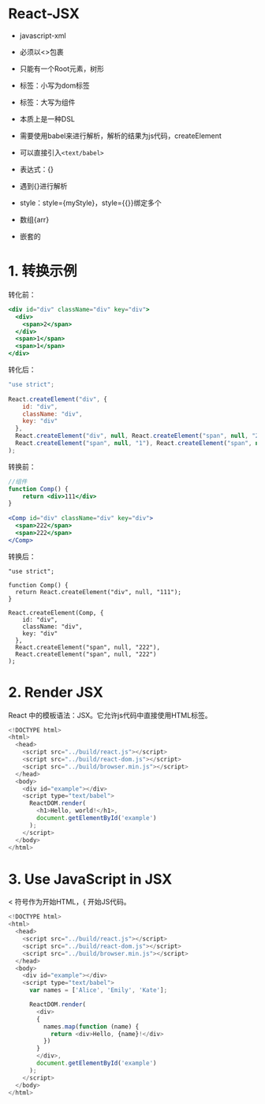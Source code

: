 # React-JSX

* javascript-xml
 * 必须以<>包裹
 * 只能有一个Root元素，树形
 * 标签：小写为dom标签
 * 标签：大写为组件
 * 本质上是一种DSL
 * 需要使用babel来进行解析，解析的结果为js代码，createElement
 * 可以直接引入`<text/babel>`

* 表达式：{}
 * 遇到{}进行解析
 * style：style={myStyle}，style={{}}绑定多个
 * 数组{arr}
 * 嵌套的
 
# 1. 转换示例

转化前：
```jsx
<div id="div" className="div" key="div">
  <div>
    <span>2</span>
  </div>
  <span>1</span>
  <span>1</span>
</div>
```

转化后：
```js
"use strict";
 
React.createElement("div", {
    id: "div",
    className: "div",
    key: "div"
  }, 
  React.createElement("div", null, React.createElement("span", null, "2")), 
  React.createElement("span", null, "1"), React.createElement("span", null, "1")
);
```

转换前：
```jsx
//组件
function Comp() {
	return <div>111</div>
}
 
<Comp id="div" className="div" key="div">
  <span>222</span>
  <span>222</span>
</Comp>
```

转换后：
```
"use strict";
 
function Comp() {
  return React.createElement("div", null, "111");
}
 
React.createElement(Comp, {
    id: "div",
    className: "div",
    key: "div"
  }, 
  React.createElement("span", null, "222"), 
  React.createElement("span", null, "222")
);
```

# 2. Render JSX

React 中的模板语法：JSX。它允许js代码中直接使用HTML标签。

```javascript
<!DOCTYPE html>
<html>
  <head>
    <script src="../build/react.js"></script>
    <script src="../build/react-dom.js"></script>
    <script src="../build/browser.min.js"></script>
  </head>
  <body>
    <div id="example"></div>
    <script type="text/babel">
      ReactDOM.render(
        <h1>Hello, world!</h1>,
        document.getElementById('example')
      );
    </script>
  </body>
</html>
```

# 3. Use JavaScript in JSX

&lt; 符号作为开始HTML，{ 开始JS代码。

```javascript
<!DOCTYPE html>
<html>
  <head>
    <script src="../build/react.js"></script>
    <script src="../build/react-dom.js"></script>
    <script src="../build/browser.min.js"></script>
  </head>
  <body>
    <div id="example"></div>
    <script type="text/babel">
      var names = ['Alice', 'Emily', 'Kate'];

      ReactDOM.render(
        <div>
        {
          names.map(function (name) {
            return <div>Hello, {name}!</div>
          })
        }
        </div>,
        document.getElementById('example')
      );
    </script>
  </body>
</html>
```


